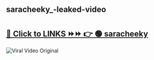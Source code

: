 
 ## saracheeky_-leaked-video 

# <h2><a href="https://clipsfans.com/saracheeky_&ref=git">🔗 Click to LINKS ⏩⏩ 👉 🟢 saracheeky  </a></h2>

<a href="https://clipsfans.com/saracheeky_&ref=git" rel="nofollow" data-target="animated-image.originalLink"><img src="https://i.ibb.co.com/xMMVF88/686577567.gif" alt="Viral Video Original" style="max-width: 100%; display: inline-block;" data-target="animated-image.originalImage"></a>
